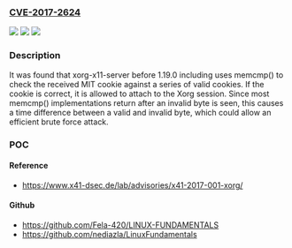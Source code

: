 ### [CVE-2017-2624](https://cve.mitre.org/cgi-bin/cvename.cgi?name=CVE-2017-2624)
![](https://img.shields.io/static/v1?label=Product&message=xorg-x11-server&color=blue)
![](https://img.shields.io/static/v1?label=Version&message=%3D%201.19.0%20&color=brighgreen)
![](https://img.shields.io/static/v1?label=Vulnerability&message=CWE-385&color=brighgreen)

### Description

It was found that xorg-x11-server before 1.19.0 including uses memcmp() to check the received MIT cookie against a series of valid cookies. If the cookie is correct, it is allowed to attach to the Xorg session. Since most memcmp() implementations return after an invalid byte is seen, this causes a time difference between a valid and invalid byte, which could allow an efficient brute force attack.

### POC

#### Reference
- https://www.x41-dsec.de/lab/advisories/x41-2017-001-xorg/

#### Github
- https://github.com/Fela-420/LINUX-FUNDAMENTALS
- https://github.com/nediazla/LinuxFundamentals

